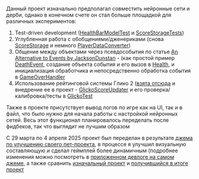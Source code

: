 Данный проект изначально предполагал совместить нейронные сети и дерби, однако в конечном счете он стал больше площадкой для различных экспериментов:

1. Test-driven development ([HealthBarModelTest](Assets/Tests/EditMode/HealthBarModelTest.cs) и [ScoreStorageTests](Assets/Tests/EditMode/ScoreStorageTests.cs))
2. Углубленная работа с обобщениями/дженериками (снова [ScoreStorage](Assets/My%20Assets/Scripts/RatingSystem/ScoreStorage.cs) и немного [PlayerDataConverter](Assets/My%20Assets/Scripts/Players/PlayerDataConverter.cs))
3. Общение между объектами через псевдособытия по статье [An Alternative to Events by JacksonDunstan](https://jacksondunstan.com/articles/3753) - (как простой пример [DeathEvent](Assets/My%20Assets/Scripts/Game/EventDatas/DeathEvent.cs), создание объекта события и его вызов в [Health](Assets/My%20Assets/Scripts/Game/Health.cs), и инициализация обработчика и непосредственно обработка события в [GameOverHandler](Assets/My%20Assets/Scripts/Game/GameOverHandler.cs)
4. Использование рейтинговой системы Глико 2 ([взята отсюда](https://github.com/MaartenStaa/glicko2-csharp/tree/master/src) и внедрение ее в проект - [GlickoScoreUpdater](Assets/My%20Assets/Scripts/RatingSystem/Glicko/GlickoScoreUpdater.cs) и его проверка/калибровка/тесты в [GlickoTest](Assets/Tests/EditMode/GlickoTest.cs)

Также в проекте присутствует вывод логов по игре как на UI, так и в файл, что было нужно для начала работы с настройкой нейронных сетей. Весь этот функционал планировалось переделать после фидбеков, так что выглядит не лучшим образом

С 29 марта по 4 апреля 2025 проект был переделан в результате [джема по улучшению своего пет-проекта](https://itch.io/jam/improve-my-game-jam-38/rate/1136099), в процессе я улучшил визуальную составляющую и сделал геймплей более динамичным (подробнее изменения можно посмотреть в [приложенном девлоге на самом джеме](https://nazandr.itch.io/scorederby/devlog/915312/improve-my-game-jam-38), а также сравнить [изначальный проект](https://nazandr.itch.io/scorederby-v01?password=pass456) и [получившийся в итоге проект](https://nazandr.itch.io/scorederby)
